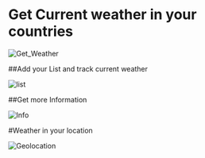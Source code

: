 # Get Current weather in your countries

![Get_Weather ](https://user-images.githubusercontent.com/78107312/140506771-1f9e02c0-c114-4dc9-8b80-c49b2e5d4e4e.png)

##Add your List and track current weather 

![list](https://user-images.githubusercontent.com/78107312/140506994-3a90acc3-bbad-43ea-b80b-99ab79e41aec.png)

##Get more Information 

![Info](https://user-images.githubusercontent.com/78107312/140507147-04b29de9-ffa8-4021-a756-0b8fc7359174.png)

#Weather in your location

![Geolocation](https://user-images.githubusercontent.com/78107312/140508860-60659019-6889-4859-9a7b-f67413289c55.png)
